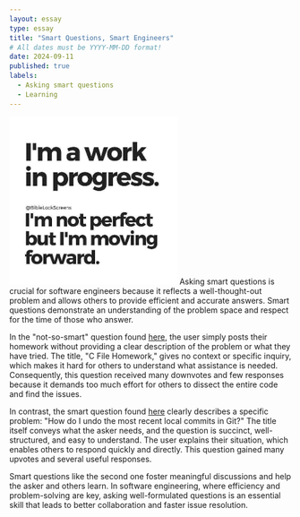 ```yaml
---
layout: essay
type: essay
title: "Smart Questions, Smart Engineers"
# All dates must be YYYY-MM-DD format!
date: 2024-09-11
published: true
labels:
  - Asking smart questions
  - Learning
---
```

<img width="300px" class="rounded float-start pe-4" src="../img/WIP Quote.jpg">
Asking smart questions is crucial for software engineers because it reflects a well-thought-out problem and allows others to provide efficient and accurate answers. Smart questions demonstrate an understanding of the problem space and respect for the time of those who answer.

In the "not-so-smart" question found [here](https://stackoverflow.com/questions/20574925/c-file-homework), the user simply posts their homework without providing a clear description of the problem or what they have tried. The title, "C File Homework," gives no context or specific inquiry, which makes it hard for others to understand what assistance is needed. Consequently, this question received many downvotes and few responses because it demands too much effort for others to dissect the entire code and find the issues.

In contrast, the smart question found [here](https://stackoverflow.com/questions/927358/how-do-i-undo-the-most-recent-local-commits-in-git) clearly describes a specific problem: "How do I undo the most recent local commits in Git?" The title itself conveys what the asker needs, and the question is succinct, well-structured, and easy to understand. The user explains their situation, which enables others to respond quickly and directly. This question gained many upvotes and several useful responses.

Smart questions like the second one foster meaningful discussions and help the asker and others learn. In software engineering, where efficiency and problem-solving are key, asking well-formulated questions is an essential skill that leads to better collaboration and faster issue resolution.

